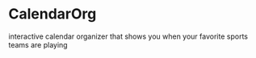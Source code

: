 # CalendarOrg
interactive calendar organizer that shows you when your favorite sports teams are playing
